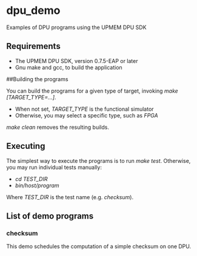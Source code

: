 # dpu_demo
Examples of DPU programs using the UPMEM DPU SDK

## Requirements

 * The UPMEM DPU SDK, version 0.7.5-EAP or later
 * Gnu make and gcc, to build the application

##Building the programs

You can build the programs for a given type of target, invoking *make [TARGET_TYPE=...]*.

 * When not set, *TARGET_TYPE* is the functional simulator
 * Otherwise, you may select a specific type, such as *FPGA*

*make clean* removes the resulting builds.

## Executing

The simplest way to execute the programs is to run *make test*.
Otherwise, you may run individual tests manually:

  * *cd TEST_DIR*
  * *bin/host/program*

Where *TEST_DIR* is the test name (e.g. *checksum*).

## List of demo programs

### checksum

This demo schedules the computation of a simple checksum on one DPU.
